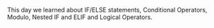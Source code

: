 This day we learned about IF/ELSE statements, Conditional Operators, Modulo, Nested IF and ELIF and Logical Operators.